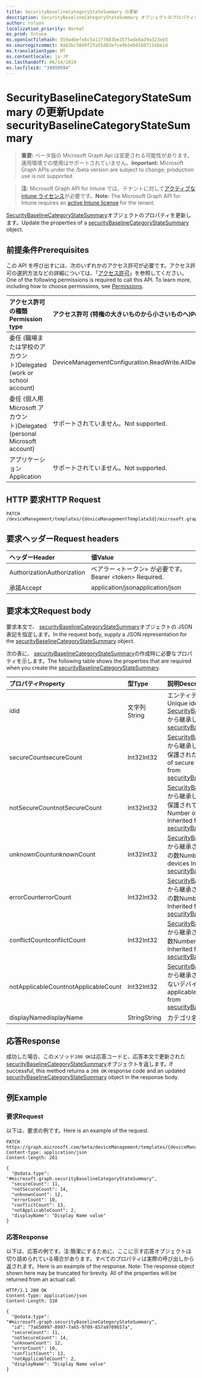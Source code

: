```yaml
---
title: SecurityBaselineCategoryStateSummary の更新
description: SecurityBaselineCategoryStateSummary オブジェクトのプロパティを更新します。
author: rolyon
localization_priority: Normal
ms.prod: Intune
ms.openlocfilehash: 559a4befe8c5a11f7683be35f5ade8a39a323e03
ms.sourcegitcommit: 0a62bc5849f27a55d83efce9b3eb01b9711bbe1d
ms.translationtype: MT
ms.contentlocale: ja-JP
ms.lasthandoff: 06/14/2019
ms.locfileid: "34959594"
---
```

# <a name="update-securitybaselinecategorystatesummary"></a><span data-ttu-id="7dc94-103">SecurityBaselineCategoryStateSummary の更新</span><span class="sxs-lookup"><span data-stu-id="7dc94-103">Update securityBaselineCategoryStateSummary</span></span>

> <span data-ttu-id="7dc94-104">**重要:** ベータ版の Microsoft Graph Api は変更される可能性があります。運用環境での使用はサポートされていません。</span><span class="sxs-lookup"><span data-stu-id="7dc94-104">**Important:** Microsoft Graph APIs under the /beta version are subject to change; production use is not supported.</span></span>

> <span data-ttu-id="7dc94-105">**注:** Microsoft Graph API for Intune では、テナントに対して[アクティブな intune ライセンス](https://go.microsoft.com/fwlink/?linkid=839381)が必要です。</span><span class="sxs-lookup"><span data-stu-id="7dc94-105">**Note:** The Microsoft Graph API for Intune requires an [active Intune license](https://go.microsoft.com/fwlink/?linkid=839381) for the tenant.</span></span>

<span data-ttu-id="7dc94-106">[SecurityBaselineCategoryStateSummary](../resources/intune-deviceintent-securitybaselinecategorystatesummary.md)オブジェクトのプロパティを更新します。</span><span class="sxs-lookup"><span data-stu-id="7dc94-106">Update the properties of a [securityBaselineCategoryStateSummary](../resources/intune-deviceintent-securitybaselinecategorystatesummary.md) object.</span></span>

## <a name="prerequisites"></a><span data-ttu-id="7dc94-107">前提条件</span><span class="sxs-lookup"><span data-stu-id="7dc94-107">Prerequisites</span></span>
<span data-ttu-id="7dc94-p101">この API を呼び出すには、次のいずれかのアクセス許可が必要です。アクセス許可の選択方法などの詳細については、「[アクセス許可](/graph/permissions-reference)」を参照してください。</span><span class="sxs-lookup"><span data-stu-id="7dc94-p101">One of the following permissions is required to call this API. To learn more, including how to choose permissions, see [Permissions](/graph/permissions-reference).</span></span>

|<span data-ttu-id="7dc94-110">アクセス許可の種類</span><span class="sxs-lookup"><span data-stu-id="7dc94-110">Permission type</span></span>|<span data-ttu-id="7dc94-111">アクセス許可 (特権の大きいものから小さいものへ)</span><span class="sxs-lookup"><span data-stu-id="7dc94-111">Permissions (from most to least privileged)</span></span>|
|:---|:---|
|<span data-ttu-id="7dc94-112">委任 (職場または学校のアカウント)</span><span class="sxs-lookup"><span data-stu-id="7dc94-112">Delegated (work or school account)</span></span>|<span data-ttu-id="7dc94-113">DeviceManagementConfiguration.ReadWrite.All</span><span class="sxs-lookup"><span data-stu-id="7dc94-113">DeviceManagementConfiguration.ReadWrite.All</span></span>|
|<span data-ttu-id="7dc94-114">委任 (個人用 Microsoft アカウント)</span><span class="sxs-lookup"><span data-stu-id="7dc94-114">Delegated (personal Microsoft account)</span></span>|<span data-ttu-id="7dc94-115">サポートされていません。</span><span class="sxs-lookup"><span data-stu-id="7dc94-115">Not supported.</span></span>|
|<span data-ttu-id="7dc94-116">アプリケーション</span><span class="sxs-lookup"><span data-stu-id="7dc94-116">Application</span></span>|<span data-ttu-id="7dc94-117">サポートされていません。</span><span class="sxs-lookup"><span data-stu-id="7dc94-117">Not supported.</span></span>|

## <a name="http-request"></a><span data-ttu-id="7dc94-118">HTTP 要求</span><span class="sxs-lookup"><span data-stu-id="7dc94-118">HTTP Request</span></span>
<!-- {
  "blockType": "ignored"
}
-->
``` http
PATCH /deviceManagement/templates/{deviceManagementTemplateId}/microsoft.graph.securityBaselineTemplate/categoryDeviceStateSummaries/{securityBaselineCategoryStateSummaryId}
```

## <a name="request-headers"></a><span data-ttu-id="7dc94-119">要求ヘッダー</span><span class="sxs-lookup"><span data-stu-id="7dc94-119">Request headers</span></span>
|<span data-ttu-id="7dc94-120">ヘッダー</span><span class="sxs-lookup"><span data-stu-id="7dc94-120">Header</span></span>|<span data-ttu-id="7dc94-121">値</span><span class="sxs-lookup"><span data-stu-id="7dc94-121">Value</span></span>|
|:---|:---|
|<span data-ttu-id="7dc94-122">Authorization</span><span class="sxs-lookup"><span data-stu-id="7dc94-122">Authorization</span></span>|<span data-ttu-id="7dc94-123">ベアラー &lt;トークン&gt; が必要です。</span><span class="sxs-lookup"><span data-stu-id="7dc94-123">Bearer &lt;token&gt; Required.</span></span>|
|<span data-ttu-id="7dc94-124">承諾</span><span class="sxs-lookup"><span data-stu-id="7dc94-124">Accept</span></span>|<span data-ttu-id="7dc94-125">application/json</span><span class="sxs-lookup"><span data-stu-id="7dc94-125">application/json</span></span>|

## <a name="request-body"></a><span data-ttu-id="7dc94-126">要求本文</span><span class="sxs-lookup"><span data-stu-id="7dc94-126">Request body</span></span>
<span data-ttu-id="7dc94-127">要求本文で、 [securityBaselineCategoryStateSummary](../resources/intune-deviceintent-securitybaselinecategorystatesummary.md)オブジェクトの JSON 表記を指定します。</span><span class="sxs-lookup"><span data-stu-id="7dc94-127">In the request body, supply a JSON representation for the [securityBaselineCategoryStateSummary](../resources/intune-deviceintent-securitybaselinecategorystatesummary.md) object.</span></span>

<span data-ttu-id="7dc94-128">次の表に、 [securityBaselineCategoryStateSummary](../resources/intune-deviceintent-securitybaselinecategorystatesummary.md)の作成時に必要なプロパティを示します。</span><span class="sxs-lookup"><span data-stu-id="7dc94-128">The following table shows the properties that are required when you create the [securityBaselineCategoryStateSummary](../resources/intune-deviceintent-securitybaselinecategorystatesummary.md).</span></span>

|<span data-ttu-id="7dc94-129">プロパティ</span><span class="sxs-lookup"><span data-stu-id="7dc94-129">Property</span></span>|<span data-ttu-id="7dc94-130">型</span><span class="sxs-lookup"><span data-stu-id="7dc94-130">Type</span></span>|<span data-ttu-id="7dc94-131">説明</span><span class="sxs-lookup"><span data-stu-id="7dc94-131">Description</span></span>|
|:---|:---|:---|
|<span data-ttu-id="7dc94-132">id</span><span class="sxs-lookup"><span data-stu-id="7dc94-132">id</span></span>|<span data-ttu-id="7dc94-133">文字列</span><span class="sxs-lookup"><span data-stu-id="7dc94-133">String</span></span>|<span data-ttu-id="7dc94-134">エンティティの一意識別子。</span><span class="sxs-lookup"><span data-stu-id="7dc94-134">Unique identifier of the entity.</span></span> <span data-ttu-id="7dc94-135">[SecurityBaselineStateSummary](../resources/intune-deviceintent-securitybaselinestatesummary.md)から継承します。</span><span class="sxs-lookup"><span data-stu-id="7dc94-135">Inherited from [securityBaselineStateSummary](../resources/intune-deviceintent-securitybaselinestatesummary.md)</span></span>|
|<span data-ttu-id="7dc94-136">secureCount</span><span class="sxs-lookup"><span data-stu-id="7dc94-136">secureCount</span></span>|<span data-ttu-id="7dc94-137">Int32</span><span class="sxs-lookup"><span data-stu-id="7dc94-137">Int32</span></span>|<span data-ttu-id="7dc94-138">[SecurityBaselineStateSummary](../resources/intune-deviceintent-securitybaselinestatesummary.md)から継承した、セキュリティで保護されたデバイスの数</span><span class="sxs-lookup"><span data-stu-id="7dc94-138">Number of secure devices Inherited from [securityBaselineStateSummary](../resources/intune-deviceintent-securitybaselinestatesummary.md)</span></span>|
|<span data-ttu-id="7dc94-139">notSecureCount</span><span class="sxs-lookup"><span data-stu-id="7dc94-139">notSecureCount</span></span>|<span data-ttu-id="7dc94-140">Int32</span><span class="sxs-lookup"><span data-stu-id="7dc94-140">Int32</span></span>|<span data-ttu-id="7dc94-141">[SecurityBaselineStateSummary](../resources/intune-deviceintent-securitybaselinestatesummary.md)から継承した、セキュリティで保護されていないデバイスの数</span><span class="sxs-lookup"><span data-stu-id="7dc94-141">Number of not secure devices Inherited from [securityBaselineStateSummary](../resources/intune-deviceintent-securitybaselinestatesummary.md)</span></span>|
|<span data-ttu-id="7dc94-142">unknownCount</span><span class="sxs-lookup"><span data-stu-id="7dc94-142">unknownCount</span></span>|<span data-ttu-id="7dc94-143">Int32</span><span class="sxs-lookup"><span data-stu-id="7dc94-143">Int32</span></span>|<span data-ttu-id="7dc94-144">[SecurityBaselineStateSummary](../resources/intune-deviceintent-securitybaselinestatesummary.md)から継承された不明なデバイスの数</span><span class="sxs-lookup"><span data-stu-id="7dc94-144">Number of unknown devices Inherited from [securityBaselineStateSummary](../resources/intune-deviceintent-securitybaselinestatesummary.md)</span></span>|
|<span data-ttu-id="7dc94-145">errorCount</span><span class="sxs-lookup"><span data-stu-id="7dc94-145">errorCount</span></span>|<span data-ttu-id="7dc94-146">Int32</span><span class="sxs-lookup"><span data-stu-id="7dc94-146">Int32</span></span>|<span data-ttu-id="7dc94-147">[SecurityBaselineStateSummary](../resources/intune-deviceintent-securitybaselinestatesummary.md)から継承されたエラーデバイスの数</span><span class="sxs-lookup"><span data-stu-id="7dc94-147">Number of error devices Inherited from [securityBaselineStateSummary](../resources/intune-deviceintent-securitybaselinestatesummary.md)</span></span>|
|<span data-ttu-id="7dc94-148">conflictCount</span><span class="sxs-lookup"><span data-stu-id="7dc94-148">conflictCount</span></span>|<span data-ttu-id="7dc94-149">Int32</span><span class="sxs-lookup"><span data-stu-id="7dc94-149">Int32</span></span>|<span data-ttu-id="7dc94-150">[SecurityBaselineStateSummary](../resources/intune-deviceintent-securitybaselinestatesummary.md)から継承された競合デバイスの数</span><span class="sxs-lookup"><span data-stu-id="7dc94-150">Number of conflict devices Inherited from [securityBaselineStateSummary](../resources/intune-deviceintent-securitybaselinestatesummary.md)</span></span>|
|<span data-ttu-id="7dc94-151">notApplicableCount</span><span class="sxs-lookup"><span data-stu-id="7dc94-151">notApplicableCount</span></span>|<span data-ttu-id="7dc94-152">Int32</span><span class="sxs-lookup"><span data-stu-id="7dc94-152">Int32</span></span>|<span data-ttu-id="7dc94-153">[SecurityBaselineStateSummary](../resources/intune-deviceintent-securitybaselinestatesummary.md)から継承された、適用されていないデバイスの数</span><span class="sxs-lookup"><span data-stu-id="7dc94-153">Number of not applicable devices Inherited from [securityBaselineStateSummary](../resources/intune-deviceintent-securitybaselinestatesummary.md)</span></span>|
|<span data-ttu-id="7dc94-154">displayName</span><span class="sxs-lookup"><span data-stu-id="7dc94-154">displayName</span></span>|<span data-ttu-id="7dc94-155">String</span><span class="sxs-lookup"><span data-stu-id="7dc94-155">String</span></span>|<span data-ttu-id="7dc94-156">カテゴリ名</span><span class="sxs-lookup"><span data-stu-id="7dc94-156">The category name</span></span>|



## <a name="response"></a><span data-ttu-id="7dc94-157">応答</span><span class="sxs-lookup"><span data-stu-id="7dc94-157">Response</span></span>
<span data-ttu-id="7dc94-158">成功した場合、このメソッド`200 OK`は応答コードと、応答本文で更新された[securityBaselineCategoryStateSummary](../resources/intune-deviceintent-securitybaselinecategorystatesummary.md)オブジェクトを返します。</span><span class="sxs-lookup"><span data-stu-id="7dc94-158">If successful, this method returns a `200 OK` response code and an updated [securityBaselineCategoryStateSummary](../resources/intune-deviceintent-securitybaselinecategorystatesummary.md) object in the response body.</span></span>

## <a name="example"></a><span data-ttu-id="7dc94-159">例</span><span class="sxs-lookup"><span data-stu-id="7dc94-159">Example</span></span>

### <a name="request"></a><span data-ttu-id="7dc94-160">要求</span><span class="sxs-lookup"><span data-stu-id="7dc94-160">Request</span></span>
<span data-ttu-id="7dc94-161">以下は、要求の例です。</span><span class="sxs-lookup"><span data-stu-id="7dc94-161">Here is an example of the request.</span></span>
``` http
PATCH https://graph.microsoft.com/beta/deviceManagement/templates/{deviceManagementTemplateId}/microsoft.graph.securityBaselineTemplate/categoryDeviceStateSummaries/{securityBaselineCategoryStateSummaryId}
Content-type: application/json
Content-length: 261

{
  "@odata.type": "#microsoft.graph.securityBaselineCategoryStateSummary",
  "secureCount": 11,
  "notSecureCount": 14,
  "unknownCount": 12,
  "errorCount": 10,
  "conflictCount": 13,
  "notApplicableCount": 2,
  "displayName": "Display Name value"
}
```

### <a name="response"></a><span data-ttu-id="7dc94-162">応答</span><span class="sxs-lookup"><span data-stu-id="7dc94-162">Response</span></span>
<span data-ttu-id="7dc94-p103">以下は、応答の例です。注:簡潔にするために、ここに示す応答オブジェクトは切り詰められている場合があります。すべてのプロパティは実際の呼び出しから返されます。</span><span class="sxs-lookup"><span data-stu-id="7dc94-p103">Here is an example of the response. Note: The response object shown here may be truncated for brevity. All of the properties will be returned from an actual call.</span></span>
``` http
HTTP/1.1 200 OK
Content-Type: application/json
Content-Length: 310

{
  "@odata.type": "#microsoft.graph.securityBaselineCategoryStateSummary",
  "id": "7a650997-0997-7a65-9709-657a9709657a",
  "secureCount": 11,
  "notSecureCount": 14,
  "unknownCount": 12,
  "errorCount": 10,
  "conflictCount": 13,
  "notApplicableCount": 2,
  "displayName": "Display Name value"
}
```





